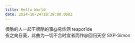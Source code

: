 ```yaml
---
title: Hello World
date: 2024-10-24T18:38:00.000Z
---
```

[](https://hexo.io/docs/one-command-deployment.html)很酷的人一起干很酷的事@易炜涵 teapot1de <br>
[](https://hexo.io/docs/one-command-deployment.html)夜之向日葵，此曲为一切不合时宜者而作@回归天空 SXP-Simon <br>
